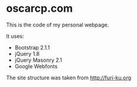 oscarcp.com
===========

This is the code of my personal webpage.

It uses:

* Bootstrap 2.1.1
* jQuery 1.8
* jQuery Masonry 2.1
* Google Webfonts

The site structure was taken from http://furi-ku.org